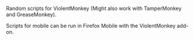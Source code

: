 Random scripts for ViolentMonkey (Might also work with TamperMonkey and GreaseMonkey).

Scripts for mobile can be run in Firefox Mobile with the ViolentMonkey add-on.
